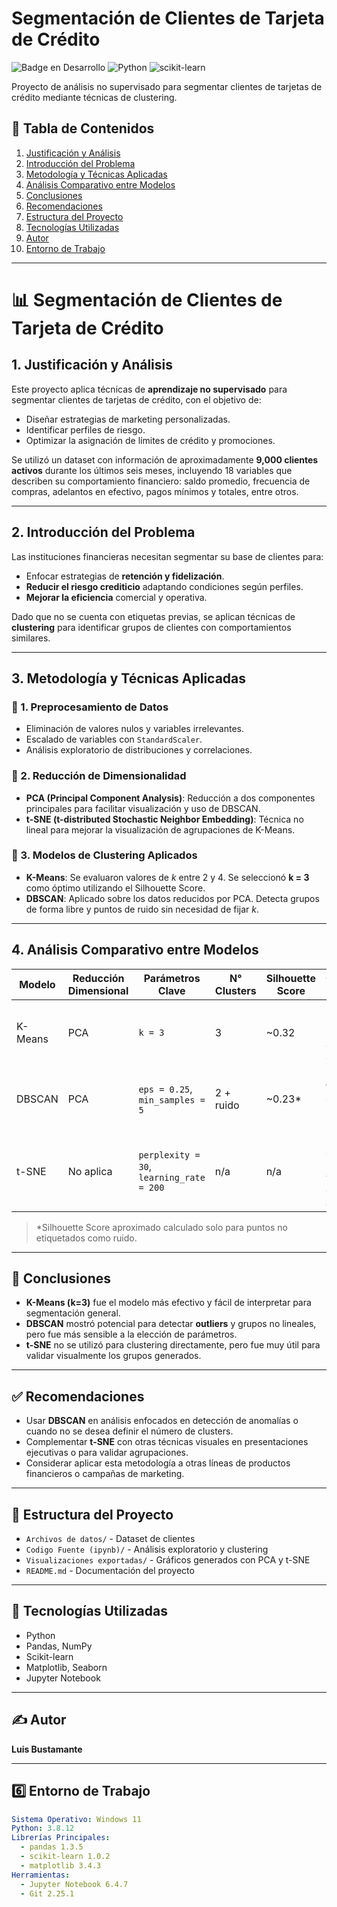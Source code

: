 # Segmentación de Clientes de Tarjeta de Crédito

![Badge en Desarrollo](https://img.shields.io/badge/Estado-✔%20Activo-brightgreen) 
![Python](https://img.shields.io/badge/Python-3.8%2B-blue)
![scikit-learn](https://img.shields.io/badge/scikit--learn-1.0.2-orange)

Proyecto de análisis no supervisado para segmentar clientes de tarjetas de crédito mediante técnicas de clustering.

## 📌 Tabla de Contenidos
1. [Justificación y Análisis](#1-justificación-y-análisis)  
2. [Introducción del Problema](#2-introducción-del-problema)  
3. [Metodología y Técnicas Aplicadas](#3-metodología-y-técnicas-aplicadas)  
4. [Análisis Comparativo entre Modelos](#4-análisis-comparativo-entre-modelos)  
5. [Conclusiones](#conclusiones)  
6. [Recomendaciones](#recomendaciones)  
7. [Estructura del Proyecto](#estructura-del-proyecto)  
8. [Tecnologías Utilizadas](#tecnologías-utilizadas)  
9. [Autor](#autor)  
10. [Entorno de Trabajo](#entorno-de-trabajo)

---

# 📊 Segmentación de Clientes de Tarjeta de Crédito

## 1. Justificación y Análisis

Este proyecto aplica técnicas de **aprendizaje no supervisado** para segmentar clientes de tarjetas de crédito, con el objetivo de:

- Diseñar estrategias de marketing personalizadas.
- Identificar perfiles de riesgo.
- Optimizar la asignación de límites de crédito y promociones.

Se utilizó un dataset con información de aproximadamente **9,000 clientes activos** durante los últimos seis meses, incluyendo 18 variables que describen su comportamiento financiero: saldo promedio, frecuencia de compras, adelantos en efectivo, pagos mínimos y totales, entre otros.

---

## 2. Introducción del Problema

Las instituciones financieras necesitan segmentar su base de clientes para:

- Enfocar estrategias de **retención y fidelización**.
- **Reducir el riesgo crediticio** adaptando condiciones según perfiles.
- **Mejorar la eficiencia** comercial y operativa.

Dado que no se cuenta con etiquetas previas, se aplican técnicas de **clustering** para identificar grupos de clientes con comportamientos similares.

---

## 3. Metodología y Técnicas Aplicadas

### 📌 1. Preprocesamiento de Datos
- Eliminación de valores nulos y variables irrelevantes.
- Escalado de variables con `StandardScaler`.
- Análisis exploratorio de distribuciones y correlaciones.

### 📌 2. Reducción de Dimensionalidad
- **PCA (Principal Component Analysis)**: Reducción a dos componentes principales para facilitar visualización y uso de DBSCAN.
- **t-SNE (t-distributed Stochastic Neighbor Embedding)**: Técnica no lineal para mejorar la visualización de agrupaciones de K-Means.

### 📌 3. Modelos de Clustering Aplicados
- **K-Means**: Se evaluaron valores de *k* entre 2 y 4. Se seleccionó **k = 3** como óptimo utilizando el Silhouette Score.
- **DBSCAN**: Aplicado sobre los datos reducidos por PCA. Detecta grupos de forma libre y puntos de ruido sin necesidad de fijar *k*.

---

## 4. Análisis Comparativo entre Modelos

| Modelo   | Reducción Dimensional | Parámetros Clave                  | N° Clusters     | Silhouette Score | Observaciones Clave                                                      |
|----------|------------------------|-----------------------------------|------------------|------------------|--------------------------------------------------------------------------|
| K-Means  | PCA                    | `k = 3`                           | 3                | ~0.32            | Clusters bien separados. Requiere definir número de clusters.           |
| DBSCAN   | PCA                    | `eps = 0.25`, `min_samples = 5`   | 2 + ruido        | ~0.23*           | Capta ruido y formas no convexas. Sensible a los parámetros.            |
| t-SNE    | No aplica              | `perplexity = 30`, `learning_rate = 200` | n/a       | n/a              | No realiza clustering, pero mejora la visualización de agrupaciones.    |

> *Silhouette Score aproximado calculado solo para puntos no etiquetados como ruido.

---

## 🧾 Conclusiones

- **K-Means (k=3)** fue el modelo más efectivo y fácil de interpretar para segmentación general.
- **DBSCAN** mostró potencial para detectar **outliers** y grupos no lineales, pero fue más sensible a la elección de parámetros.
- **t-SNE** no se utilizó para clustering directamente, pero fue muy útil para validar visualmente los grupos generados.

---

## ✅ Recomendaciones

- Usar **DBSCAN** en análisis enfocados en detección de anomalías o cuando no se desea definir el número de clusters.
- Complementar **t-SNE** con otras técnicas visuales en presentaciones ejecutivas o para validar agrupaciones.
- Considerar aplicar esta metodología a otras líneas de productos financieros o campañas de marketing.

---

## 📂 Estructura del Proyecto

- `Archivos de datos/` - Dataset de clientes
- `Codigo Fuente (ipynb)/` - Análisis exploratorio y clustering
- `Visualizaciones exportadas/` - Gráficos generados con PCA y t-SNE
- `README.md` - Documentación del proyecto


---

## 📌 Tecnologías Utilizadas

- Python
- Pandas, NumPy
- Scikit-learn
- Matplotlib, Seaborn
- Jupyter Notebook

---

## ✍️ Autor

**Luis Bustamante**  

---


## 6️⃣ Entorno de Trabajo
```yaml
Sistema Operativo: Windows 11
Python: 3.8.12
Librerías Principales:
  - pandas 1.3.5
  - scikit-learn 1.0.2
  - matplotlib 3.4.3
Herramientas:
  - Jupyter Notebook 6.4.7
  - Git 2.25.1
